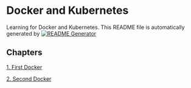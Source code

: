 
# Docker and Kubernetes

Learning for Docker and Kubernetes.
This README file is automatically generated by [![README Generator](https://github.com/unchaptered/docker-and-kubernetes/actions/workflows/generator-readme.yaml/badge.svg)](https://github.com/unchaptered/docker-and-kubernetes/actions/workflows/generator-readme.yaml)

## Chapters

[1. First Docker](https://github.com/unchaptered/docker-and-kubernetes/tree/main/1.%20First%20Docker)

[2. Second Docker](https://github.com/unchaptered/docker-and-kubernetes/tree/main/2.%20Second%20Docker)